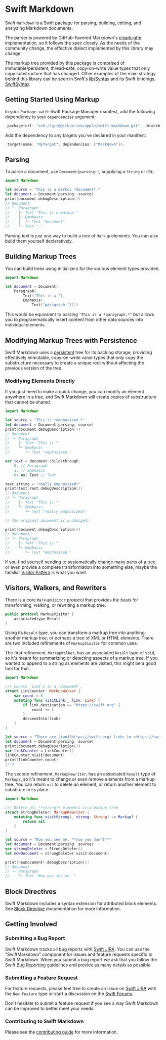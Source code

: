 # Swift Markdown


Swift `Markdown` is a Swift package for parsing, building, editing, and analyzing Markdown documents.

The parser is powered by GitHub-flavored Markdown's [cmark-gfm](https://github.com/github/cmark-gfm) implementation, so it follows the spec closely. As the needs of the community change, the effective dialect implemented by this library may change.

The markup tree provided by this package is comprised of immutable/persistent, thread-safe, copy-on-write value types that only copy substructure that has changed. Other examples of the main strategy behind this library can be seen in Swift's [lib/Syntax](https://github.com/apple/swift/tree/master/lib/Syntax) and its Swift bindings, [SwiftSyntax](https://github.com/apple/swift-syntax).

## Getting Started Using Markup

In your `Package.swift` Swift Package Manager manifest, add the following dependency to your `dependencies` argument:

```swift
.package(url: "ssh://git@github.com/apple/swift-markdown.git", .branch("main")),
```

Add the dependency to any targets you've declared in your manifest:

```swift
.target(name: "MyTarget", dependencies: ["Markdown"]),
```

## Parsing

To parse a document, use `Document(parsing:)`, supplying a `String` or `URL`:

```swift
import Markdown

let source = "This is a markup *document*."
let document = Document(parsing: source)
print(document.debugDescription())
// Document
// └─ Paragraph
//    ├─ Text "This is a markup "
//    ├─ Emphasis
//    │  └─ Text "document"
//    └─ Text "."
```

Parsing text is just one way to build a tree of `Markup` elements. You can also build them yourself declaratively.

## Building Markup Trees

You can build trees using initializers for the various element types provided.

```swift
import Markdown

let document = Document(
    Paragraph(
        Text("This is a "),
        Emphasis(
            Text("paragraph."))))
```

This would be equivalent to parsing `"This is a *paragraph.*"` but allows you to programmatically insert content from other data sources into individual elements.

## Modifying Markup Trees with Persistence

Swift Markdown uses a [persistent](https://en.wikipedia.org/wiki/Persistent_data_structure) tree for its backing storage, providing effectively immutable, copy-on-write value types that only copy the substructure necessary to create a unique root without affecting the previous version of the tree.

### Modifying Elements Directly

If you just need to make a quick change, you can modify an element anywhere in a tree, and Swift Markdown will create copies of substructure that cannot be shared.

```swift
import Markdown

let source = "This is *emphasized.*"
let document = Document(parsing: source)
print(document.debugDescription())
// Document
// └─ Paragraph
//    ├─ Text "This is "
//    └─ Emphasis
//       └─ Text "emphasized."

var text = document.child(through:
    0, // Paragraph
    1, // Emphasis
    0) as! Text // Text

text.string = "really emphasized!"
print(text.root.debugDescription())
// Document
// └─ Paragraph
//    ├─ Text "This is "
//    └─ Emphasis
//       └─ Text "really emphasized!"

// The original document is unchanged:

print(document.debugDescription())
// Document
// └─ Paragraph
//    ├─ Text "This is "
//    └─ Emphasis
//       └─ Text "emphasized."
```

If you find yourself needing to systematically change many parts of a tree, or even provide a complete transformation into something else, maybe the familiar [Visitor Pattern](https://en.wikipedia.org/wiki/Visitor_pattern) is what you want.

## Visitors, Walkers, and Rewriters

There is a core `MarkupVisitor` protocol that provides the basis for transforming, walking, or rewriting a markup tree.

```swift
public protocol MarkupVisitor {
    associatedtype Result
}
```

Using its `Result` type, you can transform a markup tree into anything: another markup tree, or perhaps a tree of XML or HTML elements. There are two included refinements of `MarkupVisitor` for common uses.

The first refinement, `MarkupWalker`, has an associated `Result` type of `Void`, so it's meant for summarizing or detecting aspects of a markup tree. If you wanted to append to a string as elements are visited, this might be a good tool for that.

```swift
import Markdown

/// Counts `Link`s in a `Document`.
struct LinkCounter: MarkupWalker {
    var count = 0
    mutating func visitLink(_ link: Link) {
        if link.destination == "https://swift.org" {
            count += 1
        }
        descendInto(link)
    }
}

let source = "There are [two](https://swift.org) links to <https://swift.org> here."
let document = Document(parsing: source)
print(document.debugDescription())
var linkCounter = LinkCounter()
linkCounter.visit(document)
print(linkCounter.count)
// 2
```

The second refinement, `MarkupRewriter`, has an associated `Result` type of `Markup?`, so it's meant to change or even remove elements from a markup tree. You can return `nil` to delete an element, or return another element to substitute in its place.

```swift
import Markdown

/// Delete all **strong** elements in a markup tree.
struct StrongDeleter: MarkupRewriter {
    mutating func visitStrong(_ strong: Strong) -> Markup? {
        return nil
    }
}

let source = "Now you see me, **now you don't**"
let document = Document(parsing: source)
var strongDeleter = StrongDeleter()
let newDocument = strongDeleter.visit(document)

print(newDocument!.debugDescription())
// Document
// └─ Paragraph
//    └─ Text "Now you see me, "
```

## Block Directives

Swift Markdown includes a syntax extension for attributed block elements. See [Block Directive](Documentation/BlockDirectives.md) documentation for more information.

## Getting Involved

### Submitting a Bug Report

Swift Markdown tracks all bug reports with [Swift JIRA](https://bugs.swift.org/).
You can use the "SwiftMarkdown" component for issues and feature requests specific to Swift Markdown.
When you submit a bug report we ask that you follow the
Swift [Bug Reporting](https://swift.org/contributing/#reporting-bugs) guidelines
and provide as many details as possible.

### Submitting a Feature Request

For feature requests, please feel free to create an issue
on [Swift JIRA](https://bugs.swift.org/) with the `New Feature` type
or start a discussion on the [Swift Forums](https://forums.swift.org/c/development/swift-docc).

Don't hesitate to submit a feature request if you see a way
Swift Markdown can be improved to better meet your needs.

### Contributing to Swift Markdown

Please see the [contributing guide](https://swift.org/contributing/#contributing-code) for more information.

<!-- Copyright (c) 2021 Apple Inc and the Swift Project authors. All Rights Reserved. -->
